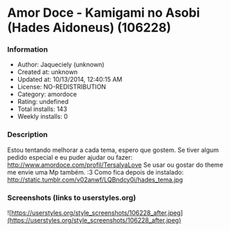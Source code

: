 # Amor Doce - Kamigami no Asobi  (Hades Aidoneus) (106228)

### Information
- Author: Jaqueciely (unknown)
- Created at: unknown
- Updated at: 10/13/2014, 12:40:15 AM
- License: NO-REDISTRIBUTION
- Category: amordoce
- Rating: undefined
- Total installs: 143
- Weekly installs: 0


### Description
Estou tentando melhorar a cada tema, espero que gostem.
Se tiver algum pedido especial e eu puder ajudar ou fazer: http://www.amordoce.com/profil/TersalyaLove
Se usar ou gostar do theme me envie uma Mp também.
:3
Como fica depois de instalado: http://static.tumblr.com/v02anwf/LQBndcy0i/hades_tema.jpg


### Screenshots (links to userstyles.org)
![https://userstyles.org/style_screenshots/106228_after.jpeg](https://userstyles.org/style_screenshots/106228_after.jpeg)


